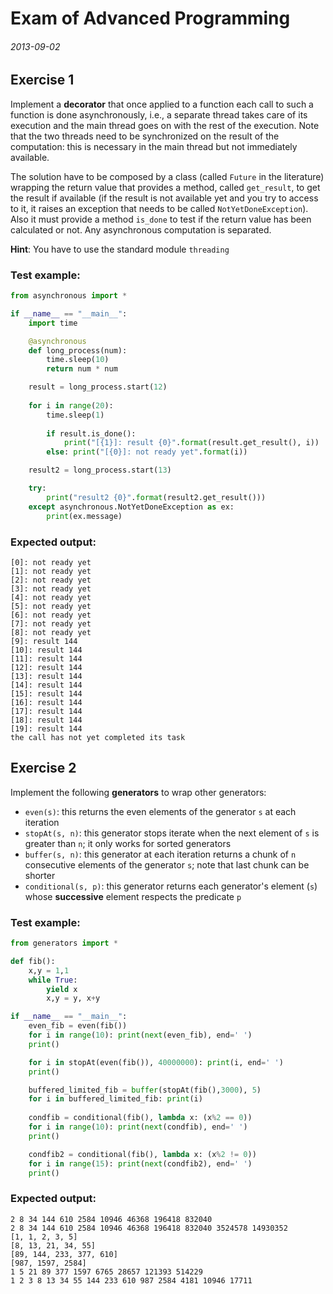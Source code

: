 # Exam of Advanced Programming

###### 2013-09-02

## Exercise 1

Implement a **decorator** that once applied to a function each call to such a function is done asynchronously, i.e., a separate thread takes care of its execution and the main thread goes on with the rest of the execution. Note that the two threads need to be synchronized on the result of the computation: this is necessary in the main thread but not immediately available.

The solution have to be composed by a class (called `Future` in the literature) wrapping the return value that provides a method, called `get_result`, to get the result if available (if the result is not available yet and you try to access to it, it raises an exception that needs to be called `NotYetDoneException`). Also it must provide a method `is_done` to test if the return value has been calculated or not. Any asynchronous computation is separated.

**Hint**: You have to use the standard module `threading`

### Test example:

```py
from asynchronous import *

if __name__ == "__main__":
    import time

    @asynchronous
    def long_process(num):
        time.sleep(10)
        return num * num

    result = long_process.start(12)
    
    for i in range(20):
        time.sleep(1)
        
        if result.is_done():
            print("[{1}]: result {0}".format(result.get_result(), i))
        else: print("[{0}]: not ready yet".format(i))

    result2 = long_process.start(13)

    try:
        print("result2 {0}".format(result2.get_result()))
    except asynchronous.NotYetDoneException as ex:
        print(ex.message)
```

### Expected output:

```code
[0]: not ready yet
[1]: not ready yet
[2]: not ready yet
[3]: not ready yet
[4]: not ready yet
[5]: not ready yet
[6]: not ready yet
[7]: not ready yet
[8]: not ready yet
[9]: result 144
[10]: result 144
[11]: result 144
[12]: result 144
[13]: result 144
[14]: result 144
[15]: result 144
[16]: result 144
[17]: result 144
[18]: result 144
[19]: result 144
the call has not yet completed its task
```

## Exercise 2

Implement the following **generators** to wrap other generators:

- `even(s)`: this returns the even elements of the generator `s` at each iteration
- `stopAt(s, n)`: this generator stops iterate when the next element of `s` is greater than `n`; it only works for sorted generators
- `buffer(s, n)`: this generator at each iteration returns a chunk of `n` consecutive elements of the generator `s`; note that last chunk can be shorter
- `conditional(s, p)`: this generator returns each generator's element (`s`) whose **successive** element respects the predicate `p`

### Test example:

```py
from generators import *

def fib():
    x,y = 1,1
    while True:
        yield x
        x,y = y, x+y

if __name__ == "__main__":
    even_fib = even(fib())
    for i in range(10): print(next(even_fib), end=' ')
    print()

    for i in stopAt(even(fib()), 40000000): print(i, end=' ')
    print()

    buffered_limited_fib = buffer(stopAt(fib(),3000), 5)
    for i in buffered_limited_fib: print(i)
    
    condfib = conditional(fib(), lambda x: (x%2 == 0))
    for i in range(10): print(next(condfib), end=' ')
    print()

    condfib2 = conditional(fib(), lambda x: (x%2 != 0))
    for i in range(15): print(next(condfib2), end=' ')
    print()
```

### Expected output:

```code
2 8 34 144 610 2584 10946 46368 196418 832040
2 8 34 144 610 2584 10946 46368 196418 832040 3524578 14930352
[1, 1, 2, 3, 5]
[8, 13, 21, 34, 55]
[89, 144, 233, 377, 610]
[987, 1597, 2584]
1 5 21 89 377 1597 6765 28657 121393 514229
1 2 3 8 13 34 55 144 233 610 987 2584 4181 10946 17711
```